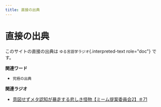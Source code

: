 ```yaml
---
title: 直接の出典
---
```


# 直接の出典


このサイトの直接の出典は `ゆる言語学ラジオ`{.interpreted-text
role="doc"} です。

**関連ワード**

-   `究極の出典`

**関連ラジオ**

-   [意図せずメタ認知が暴走する悲しき怪物【ミーム提案委員会2】＃71](https://www.youtube.com/watch?v=sj7eer2tArs)
